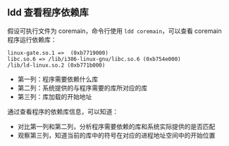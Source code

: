 ## ldd 查看程序依赖库

假设可执行文件为 coremain，命令行使用 `ldd coremain`，可以查看 coremain 程序运行依赖库：

```
linux-gate.so.1 =>  (0xb7719000)
libc.so.6 => /lib/i386-linux-gnu/libc.so.6 (0xb754e000)
/lib/ld-linux.so.2 (0xb771b000)
```

* 第一列：程序需要依赖什么库
* 第二列：系统提供的与程序需要的库所对应的库
* 第三列：库加载的开始地址

通过查看程序的依赖库信息，可以知道：

* 对比第一列和第二列，分析程序需要依赖的库和系统实际提供的是否匹配
* 观察第三列，知道当前的库中的符号在对应的进程地址空间中的开始位置
